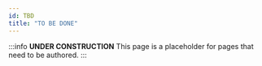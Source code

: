 ```yaml
---
id: TBD
title: "TO BE DONE"
---
```


:::info **UNDER CONSTRUCTION**
This page is a placeholder for pages that need to be authored.
:::
